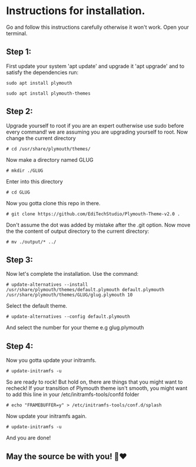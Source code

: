 # Instructions for installation.
Go and follow this instructions carefully otherwise it won't work. Open your terminal.
## Step 1:
First update your system 'apt update' and upgrade it 'apt upgrade' and to satisfy the dependencies run:

```
sudo apt install plymouth
```
```
sudo apt install plymouth-themes
```
## Step 2:
Upgrade yourself to root if you are an expert outherwise use sudo before every command! we are assuming you are upgrading yourself to root.
Now change the current directory
```
# cd /usr/share/plymouth/themes/
```
Now make a directory named GLUG
```
# mkdir ./GLUG
```
Enter into this directory
```
# cd GLUG
```
Now you gotta clone this repo in there. 
```
# git clone https://github.com/EdiTechStudio/Plymouth-Theme-v2.0 .
```
Don't assume the dot was added by mistake after the .git option. Now move the the content of output directory to the current directory:
```
# mv ./output/* ../
```
## Step 3:
Now let's complete the installation.
Use the command:
```
# update-alternatives --install /usr/share/plymouth/themes/default.plymouth default.plymouth /usr/share/plymouth/themes/GLUG/glug.plymouth 10
 ```
 Select the default theme. 
 ```\
# update-alternatives --config default.plymouth
 ```
 And select the number for your theme e.g glug.plymouth
 
 ## Step 4:
 Now you gotta update your initramfs.
 ```
 # update-initramfs -u
 ```
 So are ready to rock! But hold on, there are things that you might want to recheck!
 If your transition of Plymouth theme isn't smooth, you might want to add this line in your /etc/initramfs-tools/confd folder
 ```
 # echo "FRAMEBUFFER=y" > /etc/initramfs-tools/conf.d/splash
 ```
 Now update your initramfs again.
 ```
 # update-initramfs -u
 ```
 And you are done!

 ## May the source be with you! 🐧❤️

